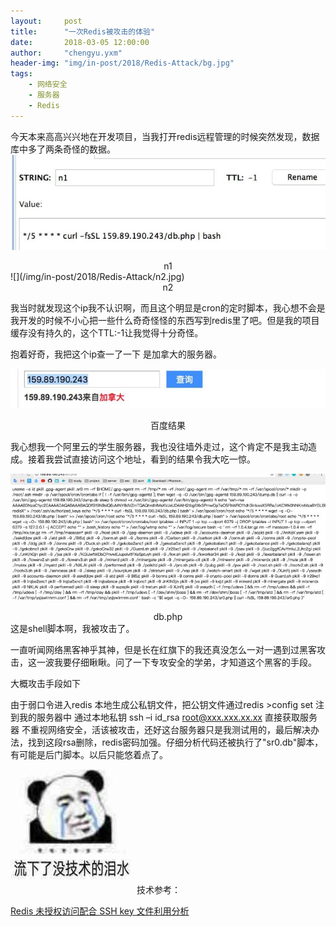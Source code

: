 ```yaml
---
layout:     post
title:      "一次Redis被攻击的体验"
date:       2018-03-05 12:00:00
author:     "chengyu.yxm"
header-img: "img/in-post/2018/Redis-Attack/bg.jpg"
tags:
    - 网络安全
    - 服务器
    - Redis
---
```


今天本来高高兴兴地在开发项目，当我打开redis远程管理的时候突然发现，数据库中多了两条奇怪的数据。
![](/img/in-post/2018/Redis-Attack/n1.jpg)
<center>n1</center>
![](/img/in-post/2018/Redis-Attack/n2.jpg)
<center>n2</center>


我当时就发现这个ip我不认识啊，而且这个明显是cron的定时脚本，我心想不会是我开发的时候不小心把一些什么奇奇怪怪的东西写到redis里了吧。但是我的项目缓存没有持久的，这个TTL:-1让我觉得十分奇怪。

抱着好奇，我把这个ip查一了一下 是加拿大的服务器。

![](/img/in-post/2018/Redis-Attack/ip.jpg)
<center>百度结果</center>


我心想我一个阿里云的学生服务器，我也没往墙外走过，这个肯定不是我主动造成。接着我尝试直接访问这个地址，看到的结果令我大吃一惊。

![](/img/in-post/2018/Redis-Attack/db.jpg)
<center>db.php</center>
这是shell脚本啊，我被攻击了。



一直听闻网络黑客神乎其神，但是长在红旗下的我还真没怎么一对一遇到过黑客攻击，这一波我要仔细瞅瞅。问了一下专攻安全的学弟，才知道这个黑客的手段。



大概攻击手段如下

由于弱口令进入redis
本地生成公私钥文件，把公钥文件通过redis >config set 注到我的服务器中
通过本地私钥 ssh –i id_rsa root@xxx.xxx.xx.xx 直接获取服务器
不重视网络安全，活该被攻击，还好这台服务器只是我测试用的，最后解决办法，找到这段rsa删除，redis密码加强。仔细分析代码还被执行了"sr0.db"脚本，有可能是后门脚本。以后只能悠着点了。

![](/img/in-post/2018/Redis-Attack/bqb.jpg)
技术参考：

[Redis 未授权访问配合 SSH key 文件利用分析](http://blog.knownsec.com/2015/11/analysis-of-redis-unauthorized-of-expolit/)